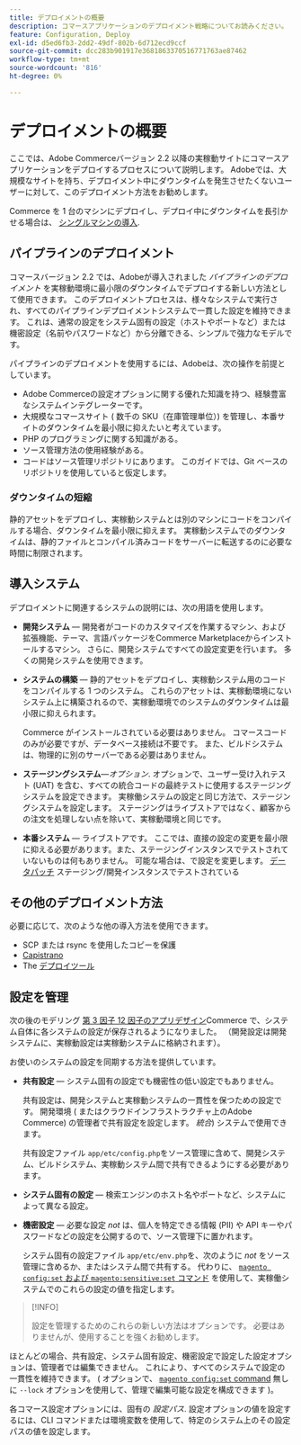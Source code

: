 ```yaml
---
title: デプロイメントの概要
description: コマースアプリケーションのデプロイメント戦略についてお読みください。
feature: Configuration, Deploy
exl-id: d5ed6fb3-2dd2-49df-802b-6d712ecd9ccf
source-git-commit: dcc283b901917e3681863370516771763ae87462
workflow-type: tm+mt
source-wordcount: '816'
ht-degree: 0%

---
```


# デプロイメントの概要

ここでは、Adobe Commerceバージョン 2.2 以降の実稼動サイトにコマースアプリケーションをデプロイするプロセスについて説明します。 Adobeでは、大規模なサイトを持ち、デプロイメント中にダウンタイムを発生させたくないユーザーに対して、このデプロイメント方法をお勧めします。

Commerce を 1 台のマシンにデプロイし、デプロイ中にダウンタイムを長引かせる場合は、 [シングルマシンの導入](../deployment/single-machine.md).

## パイプラインのデプロイメント

コマースバージョン 2.2 では、Adobeが導入されました _パイプラインのデプロイメント_ を実稼動環境に最小限のダウンタイムでデプロイする新しい方法として使用できます。 このデプロイメントプロセスは、様々なシステムで実行され、すべてのパイプラインデプロイメントシステムで一貫した設定を維持できます。 これは、通常の設定をシステム固有の設定（ホストやポートなど）または機密設定（名前やパスワードなど）から分離できる、シンプルで強力なモデルです。

パイプラインのデプロイメントを使用するには、Adobeは、次の操作を前提としています。

- Adobe Commerceの設定オプションに関する優れた知識を持つ、経験豊富なシステムインテグレーターです。
- 大規模なコマースサイト ( 数千の SKU（在庫管理単位）) を管理し、本番サイトのダウンタイムを最小限に抑えたいと考えています。
- PHP のプログラミングに関する知識がある。
- ソース管理方法の使用経験がある。
- コードはソース管理リポジトリにあります。 このガイドでは、Git ベースのリポジトリを使用していると仮定します。

### ダウンタイムの短縮

静的アセットをデプロイし、実稼動システムとは別のマシンにコードをコンパイルする場合、ダウンタイムを最小限に抑えます。 実稼動システムでのダウンタイムは、静的ファイルとコンパイル済みコードをサーバーに転送するのに必要な時間に制限されます。

## 導入システム

デプロイメントに関連するシステムの説明には、次の用語を使用します。

- **開発システム** — 開発者がコードのカスタマイズを作業するマシン、および拡張機能、テーマ、言語パッケージをCommerce Marketplaceからインストールするマシン。 さらに、開発システムですべての設定変更を行います。 多くの開発システムを使用できます。

- **システムの構築** — 静的アセットをデプロイし、実稼動システム用のコードをコンパイルする 1 つのシステム。 これらのアセットは、実稼動環境にないシステム上に構築されるので、実稼動環境でのシステムのダウンタイムは最小限に抑えられます。

  Commerce がインストールされている必要はありません。 コマースコードのみが必要ですが、データベース接続は不要です。 また、ビルドシステムは、物理的に別のサーバーである必要はありません。

- **ステージングシステム**—_オプション_. オプションで、ユーザー受け入れテスト (UAT) を含む、すべての統合コードの最終テストに使用するステージングシステムを設定できます。 実稼働システムの設定と同じ方法で、ステージングシステムを設定します。 ステージングはライブストアではなく、顧客からの注文を処理しない点を除いて、実稼動環境と同じです。

- **本番システム** — ライブストアです。 ここでは、直接の設定の変更を最小限に抑える必要があります。また、ステージングインスタンスでテストされていないものは何もありません。 可能な場合は、で設定を変更します。 [データパッチ](https://developer.adobe.com/commerce/php/development/components/declarative-schema/patches/) ステージング/開発インスタンスでテストされている

## その他のデプロイメント方法

必要に応じて、次のような他の導入方法を使用できます。

- SCP または rsync を使用したコピーを保護
- [Capistrano](https://capistranorb.com/documentation/overview/what-is-capistrano)
- The [デプロイツール](https://deployer.org/)

## 設定を管理

次の後のモデリング [第 3 因子 12 因子のアプリデザイン](https://12factor.net/config)Commerce で、システム自体に各システムの設定が保存されるようになりました。 （開発設定は開発システムに、実稼動設定は実稼動システムに格納されます）。

お使いのシステムの設定を同期する方法を提供しています。

- **共有設定** — システム固有の設定でも機密性の低い設定でもありません。

  共有設定は、開発システムと実稼動システムの一貫性を保つための設定です。 開発環境 ( またはクラウドインフラストラクチャ上のAdobe Commerce) の管理者で共有設定を設定します。 _統合_) システムで使用できます。

  共有設定ファイル `app/etc/config.php`をソース管理に含めて、開発システム、ビルドシステム、実稼動システム間で共有できるようにする必要があります。

- **システム固有の設定** — 検索エンジンのホスト名やポートなど、システムによって異なる設定。

- **機密設定** — 必要な設定 _not_ は、個人を特定できる情報 (PII) や API キーやパスワードなどの設定を公開するので、ソース管理下に置かれます。

  システム固有の設定ファイル `app/etc/env.php`を、次のように _not_ をソース管理に含めるか、またはシステム間で共有する。 代わりに、 [`magento config:set` および `magento:sensitive:set` コマンド](../cli/set-configuration-values.md) を使用して、実稼働システムでのこれらの設定の値を指定します。

>[!INFO]
>
>設定を管理するためのこれらの新しい方法はオプションです。 必要はありませんが、使用することを強くお勧めします。

ほとんどの場合、共有設定、システム固有設定、機密設定で設定した設定オプションは、管理者では編集できません。 これにより、すべてのシステムで設定の一貫性を維持できます。 ( オプションで、 [`magento config:set` command](../cli/set-configuration-values.md) 無しに `--lock` オプションを使用して、管理で編集可能な設定を構成できます )。

各コマース設定オプションには、固有の _設定パス_. 設定オプションの値を設定するには、CLI コマンドまたは環境変数を使用して、特定のシステム上のその設定パスの値を設定します。

